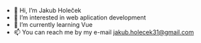 - 👋 Hi, I’m Jakub Holeček
- 👀 I’m interested in web aplication development
- 🌱 I’m currently learning Vue
- 📫 You can reach me by my e-mail jakub.holecek31@gmail.com

